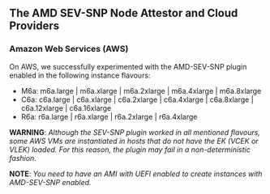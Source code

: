## The AMD SEV-SNP Node Attestor and Cloud Providers

### Amazon Web Services (AWS)
On AWS, we successfully experimented with the AMD-SEV-SNP plugin enabled in the following instance flavours: 

* M6a: m6a.large | m6a.xlarge | m6a.2xlarge | m6a.4xlarge | m6a.8xlarge
* C6a: c6a.large | c6a.xlarge | c6a.2xlarge | c6a.4xlarge | c6a.8xlarge | c6a.12xlarge | c6a.16xlarge
* R6a: r6a.large | r6a.xlarge | r6a.2xlarge | r6a.4xlarge

**WARNING**: _Although the SEV-SNP plugin worked in all mentioned flavours, some AWS VMs are instantiated in hosts that do not have the EK (VCEK or VLEK) loaded. For this reason, the plugin may fail in a non-deterministic fashion._

**NOTE**: _You need to have an AMI with UEFI enabled to create instances with AMD-SEV-SNP enabled._
